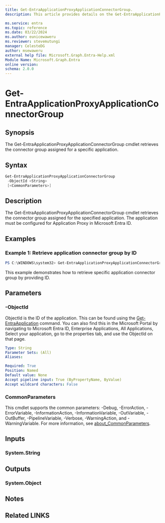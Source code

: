 ```yaml
---
title: Get-EntraApplicationProxyApplicationConnectorGroup.
description: This article provides details on the Get-EntraApplicationProxyApplicationConnectorGroup command.

ms.service: entra
ms.topic: reference
ms.date: 03/22/2024
ms.author: eunicewaweru
ms.reviewer: stevemutungi
manager: CelesteDG
author: msewaweru
external help file: Microsoft.Graph.Entra-Help.xml
Module Name: Microsoft.Graph.Entra
online version:
schema: 2.0.0
---
```


# Get-EntraApplicationProxyApplicationConnectorGroup

## Synopsis
The Get-EntraApplicationProxyApplicationConnectorGroup cmdlet retrieves the connector group assigned for a specific application.

## Syntax

```powershell
Get-EntraApplicationProxyApplicationConnectorGroup 
 -ObjectId <String> 
 [<CommonParameters>]
```

## Description
The Get-EntraApplicationProxyApplicationConnectorGroup cmdlet retrieves the connector group assigned for the specified application.
The application must be configured for Application Proxy in Microsoft Entra ID.

## Examples

### Example 1: Retrieve application connector group by ID

```powershell
PS C:\WINDOWS\system32> Get-EntraApplicationProxyApplicationConnectorGroup -ObjectId "8d6c6684-6f8c-42e2-8914-32ed2adf9ccf"
```

This example demonstrates how to retrieve specific application connector group by providing ID.

## Parameters

### -ObjectId
ObjectId is the ID of the application.
This can be found using the [Get-EntraApplication](Get-EntraApplication.md) command.
You can also find this in the Microsoft Portal by navigating to Microsoft Entra ID, Enterprise Applications, All Applications, Select your application, go to the properties tab, and use the ObjectId on that page.

```yaml
Type: String
Parameter Sets: (All)
Aliases:

Required: True
Position: Named
Default value: None
Accept pipeline input: True (ByPropertyName, ByValue)
Accept wildcard characters: False
```

### CommonParameters
This cmdlet supports the common parameters: -Debug, -ErrorAction, -ErrorVariable, -InformationAction, -InformationVariable, -OutVariable, -OutBuffer, -PipelineVariable, -Verbose, -WarningAction, and -WarningVariable. For more information, see [about_CommonParameters](https://go.microsoft.com/fwlink/?LinkID=113216).


## Inputs

### System.String
## Outputs

### System.Object
## Notes

## Related LINKS

